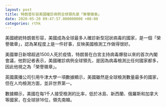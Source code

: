 ```yaml
---
layout: post
title: 特朗普形容美國確診病例全球領先是「榮譽徽章」
date: 2020-05-20 09:47:57.000000000 +08:00
categories: rthk
---
```


美國總統特朗普形容，美國成為全球最多人確診新型冠狀病毒的國家，是一個「榮譽徽章」，認為某程度上是一件好事，反映美國檢測工作做得很好。

美國單日新增超過1500人死於疫情，特朗普在白宮主持病毒爆發以來的首次內閣會議，他對記者表示，美國確診病例全球領先，是因為病毒檢測比任何國家都多，因此他視之為「榮譽徽章」。

英國廣播公司引用牛津大學一項數據顯示，美國雖然是全球檢測數量最多的國家，但在人均檢測方面，並非世界第一。

數據顯示，美國在每1千人接受檢測的比率，低於冰島、新西蘭、俄羅斯和加拿大等國家，在全球排16位，領先南韓。
